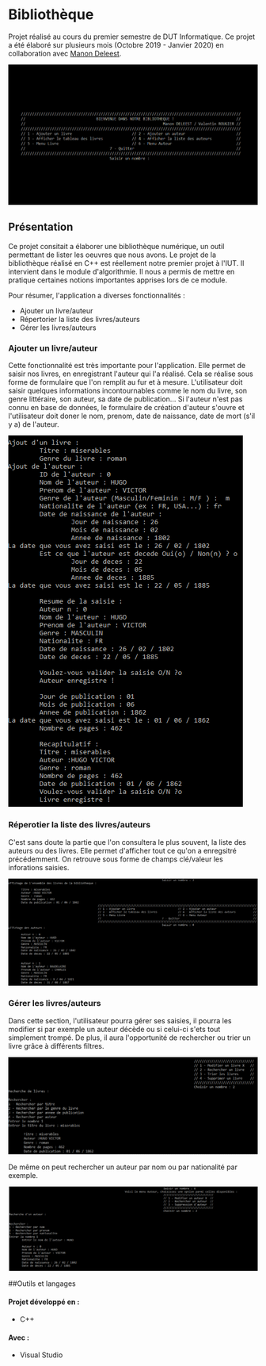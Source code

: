 # Bibliothèque
Projet réalisé au cours du premier semestre de DUT Informatique. Ce projet a été élaboré sur plusieurs mois (Octobre 2019 - Janvier 2020) en collaboration avec [Manon Deleest](https://github.com/manon-deleest/manon-deleest).

![Page d'accueil bibliothèque](ScreenRapport/biblio_optimized.png)

## Présentation

Ce projet consitait a élaborer une bibliothèque numérique, un outil permettant de lister les oeuvres que nous avons. Le projet de la bibliothèque réalisé en C++ est réellement notre premier projet à l'IUT. Il intervient dans le module d'algorithmie. Il nous a permis de mettre en pratique certaines notions importantes apprises lors de ce module.

Pour résumer, l'application a diverses fonctionnalités : 
- Ajouter un livre/auteur
- Répertorier la liste des livres/auteurs
- Gérer les livres/auteurs

### Ajouter un livre/auteur
Cette fonctionnalité est très importante pour l'application. Elle permet de saisir nos livres, en enregistrant l'auteur qui l'a réalisé. Cela se réalise sous forme de formulaire que l'on remplit au fur et à mesure. L'utilisateur doit saisir quelques informations incontournables comme le nom du livre, son genre littéraire, son auteur, sa date de publication... Si l'auteur n'est pas connu en base de données, le formulaire de création d'auteur s'ouvre et l'utilisateur doit doner le nom, prenom, date de naissance, date de mort (s'il y a) de l'auteur.

![Ajouter un livre/auteur](ScreenRapport/3.png)

### Réperotier la liste des livres/auteurs

C'est sans doute la partie que l'on consultera le plus souvent, la liste des auteurs ou des livres. Elle permet d'afficher tout ce qu'on a enregsitré précédemment. 
On retrouve sous forme de champs clé/valeur les inforations saisies.

![Réperotier la liste des livres/auteurs](ScreenRapport/6.png)

### Gérer les livres/auteurs
Dans cette section, l'utilisateur pourra gérer ses saisies, il pourra les modifier si par exemple un auteur décède ou si celui-ci s'ets tout simplement trompé.
De plus, il aura l'opportunité de rechercher ou trier un livre grâce à différents filtres. 

![Gérer les livres/auteurs : Rechercher un livre](ScreenRapport/8.png)

De même on peut rechercher un auteur par nom ou par nationalité par exemple. 

![Gérer les livres/auteurs : Rechercher un auteur](ScreenRapport/10.png)

##Outils et langages 

#### Projet développé en : 
- C++

#### Avec : 
- Visual Studio
